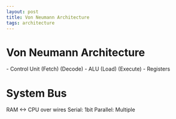 ```yaml
---
layout: post
title: Von Neumann Architecture
tags: architecture
---
```


<h1>Von Neumann Architecture</h1>
- Control Unit (Fetch) (Decode)
- ALU (Load) (Execute)
- Registers

<h1>System Bus</h1>

RAM <-> CPU over wires
Serial: 1bit 
Parallel: Multiple
